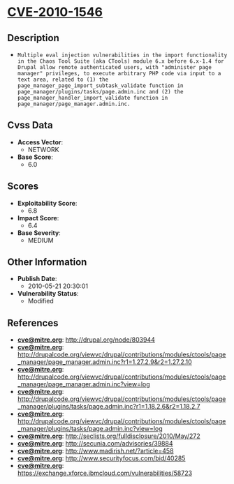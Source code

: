 
# [CVE-2010-1546](https://cve.mitre.org/cgi-bin/cvename.cgi?name=CVE-2010-1546)

## Description

- `Multiple eval injection vulnerabilities in the import functionality in the Chaos Tool Suite (aka CTools) module 6.x before 6.x-1.4 for Drupal allow remote authenticated users, with "administer page manager" privileges, to execute arbitrary PHP code via input to a text area, related to (1) the page_manager_page_import_subtask_validate function in page_manager/plugins/tasks/page.admin.inc and (2) the page_manager_handler_import_validate function in page_manager/page_manager.admin.inc.`

## Cvss Data

- **Access Vector**:
  - NETWORK
- **Base Score**:
  - 6.0

## Scores

- **Exploitability Score**:
  - 6.8
- **Impact Score**:
  - 6.4
- **Base Severity**:
  - MEDIUM

## Other Information

- **Publish Date**:
  - 2010-05-21 20:30:01
- **Vulnerability Status**:
  - Modified

## References

- **cve@mitre.org**: http://drupal.org/node/803944
- **cve@mitre.org**: http://drupalcode.org/viewvc/drupal/contributions/modules/ctools/page_manager/page_manager.admin.inc?r1=1.27.2.9&r2=1.27.2.10
- **cve@mitre.org**: http://drupalcode.org/viewvc/drupal/contributions/modules/ctools/page_manager/page_manager.admin.inc?view=log
- **cve@mitre.org**: http://drupalcode.org/viewvc/drupal/contributions/modules/ctools/page_manager/plugins/tasks/page.admin.inc?r1=1.18.2.6&r2=1.18.2.7
- **cve@mitre.org**: http://drupalcode.org/viewvc/drupal/contributions/modules/ctools/page_manager/plugins/tasks/page.admin.inc?view=log
- **cve@mitre.org**: http://seclists.org/fulldisclosure/2010/May/272
- **cve@mitre.org**: http://secunia.com/advisories/39884
- **cve@mitre.org**: http://www.madirish.net/?article=458
- **cve@mitre.org**: http://www.securityfocus.com/bid/40285
- **cve@mitre.org**: https://exchange.xforce.ibmcloud.com/vulnerabilities/58723
